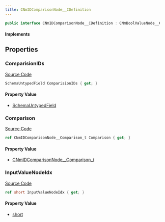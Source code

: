 ```yaml
---
title: CNmIDComparisonNode__CDefinition
---
```


```csharp
public interface CNmIDComparisonNode__CDefinition : CNmBoolValueNode__CDefinition, CNmValueNode__CDefinition, CNmGraphNode__CDefinition, ISchemaClass<CNmGraphNode__CDefinition>, ISchemaClass<CNmValueNode__CDefinition>, ISchemaClass<CNmBoolValueNode__CDefinition>, ISchemaClass<CNmIDComparisonNode__CDefinition>, ISchemaField, ISchemaClass, INativeHandle
```

#### Implements

## Properties

### ComparisionIDs

[Source Code](https://github.com/swiftly-solution/swiftlys2/blob/main/managed/src/SwiftlyS2.Generated/Schemas/Interfaces/CNmIDComparisonNode__CDefinition.cs#L22)

```csharp
SchemaUntypedField ComparisionIDs { get; }
```

#### Property Value

- [SchemaUntypedField](/docs/api/shared/schemas/schemauntypedfield)

### Comparison

[Source Code](https://github.com/swiftly-solution/swiftlys2/blob/main/managed/src/SwiftlyS2.Generated/Schemas/Interfaces/CNmIDComparisonNode__CDefinition.cs#L19)

```csharp
ref CNmIDComparisonNode__Comparison_t Comparison { get; }
```

#### Property Value

- [CNmIDComparisonNode__Comparison_t](/docs/api/shared/schemadefinitions/cnmidcomparisonnode__comparison_t)

### InputValueNodeIdx

[Source Code](https://github.com/swiftly-solution/swiftlys2/blob/main/managed/src/SwiftlyS2.Generated/Schemas/Interfaces/CNmIDComparisonNode__CDefinition.cs#L17)

```csharp
ref short InputValueNodeIdx { get; }
```

#### Property Value

- [short](https://learn.microsoft.com/dotnet/api/system.int16)

